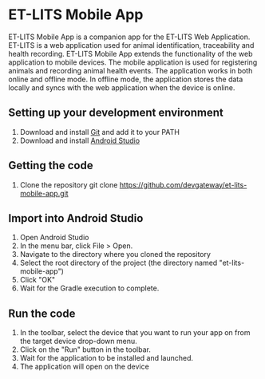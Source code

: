 # ET-LITS Mobile App

ET-LITS Mobile App is a companion app for the ET-LITS Web Application. ET-LITS is a web application used for animal identification, traceability and health recording. ET-LITS Mobile App extends the functionality of the web application to mobile devices. 
The mobile application is used for registering animals and recording animal health events. The application works in both online and offline mode. In offline mode, the application stores the data locally and syncs with the web application when the device is online.

## Setting up your development environment
1. Download and install [Git](https://git-scm.com/downloads) and add it to your PATH
2. Download and install [Android Studio](https://developer.android.com/studio/index.html)

## Getting the code
1. Clone the repository 
    git clone https://github.com/devgateway/et-lits-mobile-app.git

## Import into Android Studio
1. Open Android Studio
2. In the menu bar, click File > Open.
3. Navigate to the directory where you cloned the repository
4. Select the root directory of the project (the directory named "et-lits-mobile-app")
5. Click "OK"
6. Wait for the Gradle execution to complete.

## Run the code
1. In the toolbar, select the device that you want to run your app on from the target device drop-down menu.
2. Click on the "Run" button in the toolbar.
3. Wait for the application to be installed and launched.
4. The application will open on the device

